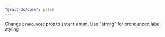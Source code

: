 ```yaml
---
"@salt-ds/core": patch
---
```


Change `pronounced` prop to `intent` enum. Use "strong" for pronounced label styling
